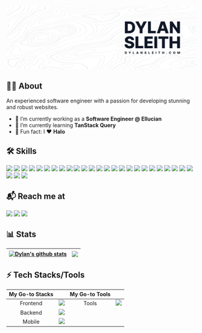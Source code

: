 [![GitHub Header by Dylan Sleith](./assets/social-header.jpg)](https://www.dylansleith.com)

## 👨‍💻 About

An experienced software engineer with a passion for developing stunning and robust websites.

- 🔭 I’m currently working as a **Software Engineer @ Ellucian**
- 🌱 I’m currently learning **TanStack Query**
- 🎉 Fun fact: I ❤️ **Halo**

## 🛠️ Skills

![](https://img.shields.io/badge/JavaScript-F7DF1E?style=for-the-badge&logo=javascript&logoColor=black)
![](https://img.shields.io/badge/TypeScript-2F74C0?style=for-the-badge&logo=typescript&logoColor=black)
![](https://img.shields.io/badge/React-20232A?style=for-the-badge&logo=react&logoColor=61DAFB)
![](https://img.shields.io/badge/Redux-593D88?style=for-the-badge&logo=redux&logoColor=white)
![](https://img.shields.io/badge/React_Native-20232A?style=for-the-badge&logo=react&logoColor=61DAFB)
![](https://img.shields.io/badge/Node.js-43853D?style=for-the-badge&logo=node.js&logoColor=white)
![](https://img.shields.io/badge/Express.js-404D59?style=for-the-badge&logo=express&logoColor=white)
![](https://img.shields.io/badge/Nest.js-E11E4D?style=for-the-badge&logo=nestjs&logoColor=white)
![](https://img.shields.io/badge/MongoDB-4EA94B?style=for-the-badge&logo=mongodb&logoColor=white)
![](https://img.shields.io/badge/GraphQl-E10098?style=for-the-badge&logo=graphql&logoColor=white)
![](https://img.shields.io/badge/Jest-C21325?style=for-the-badge&logo=jest&logoColor=white)
![](https://img.shields.io/badge/Postman-FF6C37?style=for-the-badge&logo=Postman&logoColor=white)
![](https://img.shields.io/badge/Docker-2CA5E0?style=for-the-badge&logo=docker&logoColor=white)
![](https://img.shields.io/badge/Next.js-000000?style=for-the-badge&logo=next.js&logoColor=white)
![](https://img.shields.io/badge/Vercel-000000?style=for-the-badge&logo=vercel&logoColor=white)
![](https://img.shields.io/badge/HTML5-E34F26?style=for-the-badge&logo=html5&logoColor=white)
![](https://img.shields.io/badge/CSS3-1572B6?style=for-the-badge&logo=css3&logoColor=white)
![](https://img.shields.io/badge/Sass-CC6699?style=for-the-badge&logo=sass&logoColor=white)
![](https://img.shields.io/badge/Tailwind_CSS-38B2AC?style=for-the-badge&logo=tailwind-css&logoColor=white)
![](https://img.shields.io/badge/figma-0AC97F?style=for-the-badge&logo=figma&logoColor=white)
![](https://img.shields.io/badge/CSharp-239120?style=for-the-badge&logo=csharp&logoColor=white)
![](https://img.shields.io/badge/.NET-512BD4?style=for-the-badge&logo=.net&logoColor=white)
![](https://img.shields.io/badge/PostgreSQL-316192?style=for-the-badge&logo=postgresql&logoColor=white)
![](https://img.shields.io/badge/Microsoft_Azure-008AD7?style=for-the-badge&logo=microsoftazure&logoColor=white)
![](https://img.shields.io/badge/Jenkins-D24939?style=for-the-badge&logo=Jenkins&logoColor=white)
![](https://img.shields.io/badge/Github-181717?style=for-the-badge&logo=GitHub&logoColor=white)
![](https://img.shields.io/badge/Bitbucket-0747a6?style=for-the-badge&logo=bitbucket&logoColor=white)
![](https://img.shields.io/badge/Git-E44C30?style=for-the-badge&logo=Git&logoColor=white)

## 📬 Reach me at

<a href="https://twitter.com/dylansleith"><img src="https://img.shields.io/badge/twitter-%231DA1F2.svg?&style=for-the-badge&logo=twitter&logoColor=white"></a>
<a href="https://www.linkedin.com/in/dylansleith"><img src="https://img.shields.io/badge/linkedin-%230077B5.svg?&style=for-the-badge&logo=linkedin&logoColor=white"></a>
<a href="mailto:hello@dylansleith.com"><img src="https://img.shields.io/badge/email-%23EA4335.svg?&style=for-the-badge&logo=gmail&logoColor=white"></a>

## 📊 Stats

| <a href="https://github.com/sleithdylan"><img align="center" src="https://github-readme-stats-sleithdylan.vercel.app/api?username=sleithdylan&hide=stars&count_private=true&show_icons=true&include_all_commits=true&title_color=6366f1&text_color=818cf8&icon_color=818cf8&hide_border=true" alt="Dylan's github stats" /></a> | <a href="https://github.com/sleithdylan"><img align="center" src="https://github-readme-stats-sleithdylan.vercel.app/api/top-langs/?username=sleithdylan&layout=compact&theme=graywhite&hide_border=true&exclude_repo=VRShooter,Polyball,visual-studio-shortcuts,csharp-the-complete-guide,understanding-dotnet-webapi-using-postman,datadog-performance-monitoring-tool,dotnet-core-appsettings-from-start-to-finish,csharp-practice-projects,csharp-mastercourse,web-api-from-start-to-finish,understanding-dotnet-webapi-using-postman-v2,resolveo-api-old,Y4-IT-Final-Project,Y3-IT-Final-Project" /></a> |
| ------------------------------------------------------------------------------------------------------------------------------------------------------------------------------------------------------------------------------------------------------------------------------------------------------------------------------- | ------------------------------------------------------------------------------------------------------------------------------------------------------------------------------------------------------------------------------------------------------------------------------------------------------------------------------------------------------------------------------------------------------------------------------------------------------------------------------------------------------------------------------------------------------------------------------------------------------------- |

## ⚡ Tech Stacks/Tools

| My Go-to Stacks |                                                                                                           | My Go-to Tools |                                                                                                                    |
| :-------------: | --------------------------------------------------------------------------------------------------------- | :------------: | ------------------------------------------------------------------------------------------------------------------ |
|    Frontend     | <img src="https://skillicons.dev/icons?i=ts,next,react,tailwind,html,css,vercel&perline=8" height="34" /> |     Tools      | <img src="https://skillicons.dev/icons?i=vscode,github,webpack,figma,postman,jest,docker&perline=8" height="34" /> |
|     Backend     | <img src="https://skillicons.dev/icons?i=ts,nodejs,supabase&perline=8" height="34" />                     |                |                                                                                                                    |
|     Mobile      | <img src="https://skillicons.dev/icons?i=ts,react" height="34" />                                         |                |                                                                                                                    |

<!--
**sleithdylan/sleithdylan** is a ✨ _special_ ✨ repository because its `README.md` (this file) appears on your GitHub profile.

Here are some ideas to get you started:

- 🔭 I’m currently working on ...
- 🌱 I’m currently learning ...
- 👯 I’m looking to collaborate on ...
- 🤔 I’m looking for help with ...
- 💬 Ask me about ...
- 📫 How to reach me: ...
- 😄 Pronouns: ...
- ⚡ Fun fact: ...
-->

